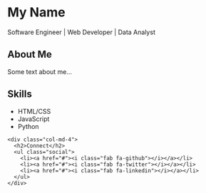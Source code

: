 <html>
<head>
  <link rel="stylesheet" href="https://maxcdn.bootstrapcdn.com/bootstrap/4.0.0/css/bootstrap.min.css">
</head>

<body>

<div class="container">

  <div class="jumbotron">
    <h1 class="display-4">My Name</h1>
    <p class="lead">Software Engineer | Web Developer | Data Analyst</p>
  </div>

  <div class="row">
    <div class="col-md-8">
      <h2>About Me</h2>
      <p>Some text about me...</p>
      <h2>Skills</h2>
      <ul>
        <li>HTML/CSS</li> 
        <li>JavaScript</li>
        <li>Python</li>
      </ul>
    </div>

    <div class="col-md-4">
      <h2>Connect</h2>
      <ul class="social">
        <li><a href="#"><i class="fab fa-github"></i></a></li>
        <li><a href="#"><i class="fab fa-twitter"></i></a></li>
        <li><a href="#"><i class="fab fa-linkedin"></i></a></li>  
      </ul>
    </div>
  </div>

</div>

</body>
</html>
